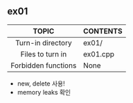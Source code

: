## ex01

|TOPIC|CONTENTS|
|:--:|:--|
|Turn-in directory|ex01/|
|Files to turn in|ex01.cpp|
|Forbidden functions|None|

* new, delete 사용!
* memory leaks 확인
